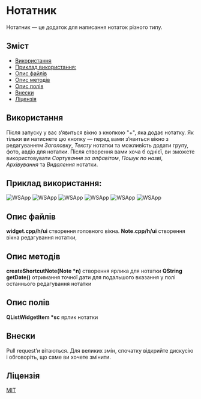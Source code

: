 # Нотатник

Нотатник — це додаток для написання нотаток різного типу.

## Зміст
- [Використання](#використання)
- [Приклад використання:](#приклад-використання)
- [Опис файлів](#опис-файлів)
- [Опис методів](#опис-методів)
- [Опис полів](#опис-полів)
- [Внески](#внески)
- [Ліцензія](#ліцензія)
## Використання
Після запуску у вас з’явиться вікно з кнопкою "+", яка додає нотатку.
Як тільки ви натиснете цю кнопку — перед вами з’явиться вікно з редагуванням *Заголовку*, *Тексту* нотатки та можливість додати групу, фото, авдіо для нотатки.
Після створення вами хоча б однієї, ви зможете використовувати *Сортування за алфавітом*, *Пошук по назві*, *Архівування* та *Видалення* нотатки.
## Приклад використання:

![WSApp](img/start.png?raw=true "Головне меню")
![WSApp](img/note.png?raw=true "Редагування нотатки")
![WSApp](img/archive.png?raw=true "Попередній перегляд нотатки в архіві")
![WSApp](img/delete.png?raw=true "Видалення нотатки")
![WSApp](img/search.png?raw=true "Пошук за вказаними символами")
![WSApp](img/sortZA.png?raw=true "Пошук за алфавітом")
## Опис файлів
 **widget.cpp/h/ui** створення головного вікна.
 **Note.cpp/h/ui**	 створення вікна редагування нотатки, 
## Опис методів
   __createShortcutNote(Note *n)__ створення ярлика для нотатки
   __QString getDate()__ отримання точної дати для подальшого вказання у полі останнього редагування нотатки
## Опис полів
__QListWidgetItem *sc__ ярлик нотатки
## Внески
Pull request’и вітаються. Для великих змін, спочатку відкрийте дискусію і обговоріть, що саме ви хочете змінити.

## Ліцензія
[MIT](https://choosealicense.com/licenses/mit/)
